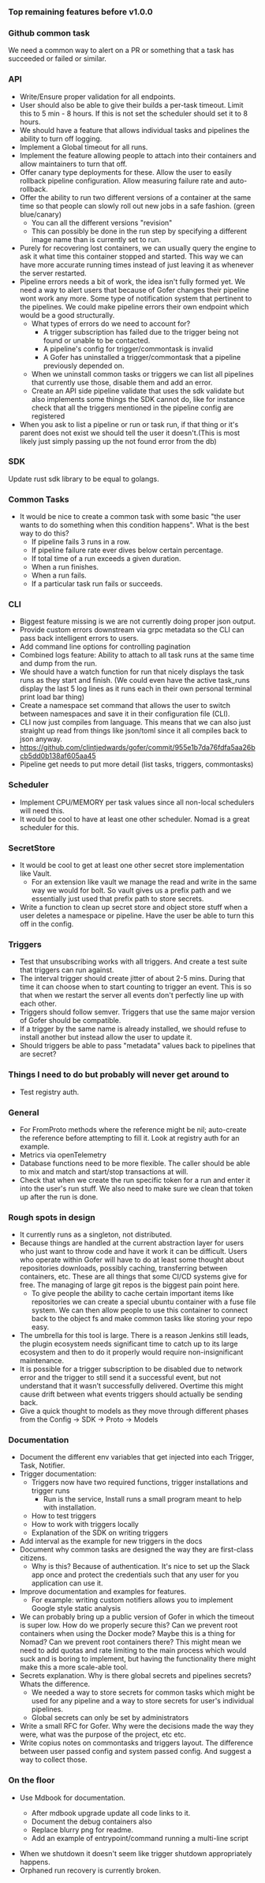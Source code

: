 ### Top remaining features before v1.0.0

### Github common task

We need a common way to alert on a PR or something that a task has succeeded or failed or similar.

### API

- Write/Ensure proper validation for all endpoints.
- User should also be able to give their builds a per-task timeout. Limit this to 5 min - 8 hours. If this is not set the scheduler should set it to 8 hours.
- We should have a feature that allows individual tasks and pipelines the ability to turn off logging.
- Implement a Global timeout for all runs.
- Implement the feature allowing people to attach into their containers and allow maintainers to turn that off.
- Offer canary type deployments for these. Allow the user to easily rollback pipeline configuration. Allow measuring failure rate and auto-rollback.
- Offer the ability to run two different versions of a container at the same time so that people can slowly roll out new jobs in a safe fashion. (green blue/canary)
  - You can all the different versions "revision"
  - This can possibly be done in the run step by specifying a different image name than is currently set to run.
- Purely for recovering lost containers, we can usually query the engine to ask it what time this container
  stopped and started. This way we can have more accurate running times instead of just leaving it as whenever
  the server restarted.
- Pipeline errors needs a bit of work, the idea isn't fully formed yet. We need a way to alert users that because of Gofer changes their
  pipeline wont work any more. Some type of notification system that pertinent to the pipelines. We could make pipeline errors their own endpoint
  which would be a good structurally.
  - What types of errors do we need to account for?
    - A trigger subscription has failed due to the trigger being not found or unable to be contacted.
    - A pipeline's config for trigger/commontask is invalid
    - A Gofer has uninstalled a trigger/commontask that a pipeline previously depended on.
  - When we uninstall common tasks or triggers we can list all pipelines that currently use those, disable them and add an error.
  - Create an API side pipeline validate that uses the sdk validate but also implements some things the SDK cannot do, like for instance check that all the triggers mentioned in the pipeline config are registered
- When you ask to list a pipeline or run or task run, if that thing or it's parent does not exist we should tell the user it doesn't.(This is most likely just simply passing up the not found error from the db)

### SDK

Update rust sdk library to be equal to golangs.

### Common Tasks

- It would be nice to create a common task with some basic "the user wants to do something when this condition
  happens". What is the best way to do this?
  - If pipeline fails 3 runs in a row.
  - If pipeline failure rate ever dives below certain percentage.
  - If total time of a run exceeds a given duration.
  - When a run finishes.
  - When a run fails.
  - If a particular task run fails or succeeds.

### CLI

- Biggest feature missing is we are not currently doing proper json output.
- Provide custom errors downstream via grpc metadata so the CLI can pass back intelligent errors to users.
- Add command line options for controlling pagination
- Combined logs feature: Ability to attach to all task runs at the same time and dump from the run.
- We should have a watch function for run that nicely displays the task runs as they start and finish.
  (We could even have the active task_runs display the last 5 log lines as it runs each in their own personal terminal print load bar thing)
- Create a namespace set command that allows the user to switch between namespaces and save it in their configuration file (CLI).
- CLI now just compiles from language. This means that we can also just straight up read from things like json/toml since it all compiles back to json anyway.
- https://github.com/clintjedwards/gofer/commit/955e1b7da76fdfa5aa26bcb5dd0b138af605aa45
- Pipeline get needs to put more detail (list tasks, triggers, commontasks)

### Scheduler

- Implement CPU/MEMORY per task values since all non-local schedulers will need this.
- It would be cool to have at least one other scheduler. Nomad is a great scheduler for this.

### SecretStore

- It would be cool to get at least one other secret store implementation like Vault.
  - For an extension like vault we manage the read and write in the same way we would for bolt. So vault gives us a prefix
    path and we essentially just used that prefix path to store secrets.
- Write a function to clean up secret store and object store stuff when a user deletes a namespace or pipeline. Have the user
  be able to turn this off in the config.

### Triggers

- Test that unsubscribing works with all triggers. And create a test suite that triggers can run against.
- The interval trigger should create jitter of about 2-5 mins. During that time it can choose when to start counting to trigger an event. This is so that when we restart the server all events don't perfectly line up with each other.
- Triggers should follow semver. Triggers that use the same major version of Gofer should be compatible.
- If a trigger by the same name is already installed, we should refuse to install another but instead allow the user to update it.
- Should triggers be able to pass "metadata" values back to pipelines that are secret?

### Things I need to do but probably will never get around to

- Test registry auth.

### General

- For FromProto methods where the reference might be nil; auto-create the reference before attempting to fill it. Look at registry auth for an example.
- Metrics via openTelemetry
- Database functions need to be more flexible. The caller should be able to mix and match and start/stop transactions at will.
- Check that when we create the run specific token for a run and enter it into the user's run stuff. We also need to make sure we clean
  that token up after the run is done.

### Rough spots in design

- It currently runs as a singleton, not distributed.
- Because things are handled at the current abstraction layer for users who just want to throw code and have it work it can be difficult. Users who operate within Gofer will have to do at least some thought about repositories downloads, possibly caching, transferring between containers, etc. These are all things that some CI/CD systems give for free. The managing of large git repos is the biggest pain point here.
  - To give people the ability to cache certain important items like repositories we can create a special ubuntu container with a fuse file system. We can then allow people to use this container to connect back to the object fs and make common tasks like storing your repo easy.
- The umbrella for this tool is large. There is a reason Jenkins still leads, the plugin ecosystem needs significant time to catch up to its large ecosystem and then to do it properly would require non-insignificant maintenance.
- It is possible for a trigger subscription to be disabled due to network error and the trigger to still send it a successful event, but
  not understand that it wasn't successfully delivered. Overtime this might cause drift between what events triggers should actually be sending back.
- Give a quick thought to models as they move through different phases from the Config -> SDK -> Proto -> Models

### Documentation

- Document the different env variables that get injected into each Trigger, Task, Notifier.
- Trigger documentation:
  - Triggers now have two required functions, trigger installations and trigger runs
    - Run is the service, Install runs a small program meant to help with installation.
  - How to test triggers
  - How to work with triggers locally
  - Explanation of the SDK on writing triggers
- Add interval as the example for new triggers in the docs
- Document why common tasks are designed the way they are first-class citizens.
  - Why is this? Because of authentication. It's nice to set up the Slack app once and protect the credentials such that any user for you application can use it.
- Improve documentation and examples for features.
  - For example: writing custom notifiers allows you to implement Google style static analysis
- We can probably bring up a public version of Gofer in which the timeout is super low. How do we properly secure this? Can we prevent root containers when using the Docker mode? Maybe this is a thing for Nomad? Can we prevent root containers there? This might mean we need to add quotas and rate limiting to the main process
  which would suck and is boring to implement, but having the functionality there might make this a more scale-able tool.
- Secrets explanation. Why is there global secrets and pipelines secrets? Whats the difference.
  - We needed a way to store secrets for common tasks which might be used for any pipeline
    and a way to store secrets for user's individual pipelines.
  - Global secrets can only be set by administrators
- Write a small RFC for Gofer. Why were the decisions made the way they were, what was the purpose of the project, etc etc.
- Write copius notes on commontasks and triggers layout. The difference between user passed config and system passed config. And suggest a way to collect those.

### On the floor

- Use Mdbook for documentation.

  - After mdbook upgrade update all code links to it.
  - Document the debug containers also
  - Replace blurry png for readme.
  - Add an example of entrypoint/command running a multi-line script

* When we shutdown it doesn't seem like trigger shutdown appropriately happens.
* Orphaned run recovery is currently broken.
